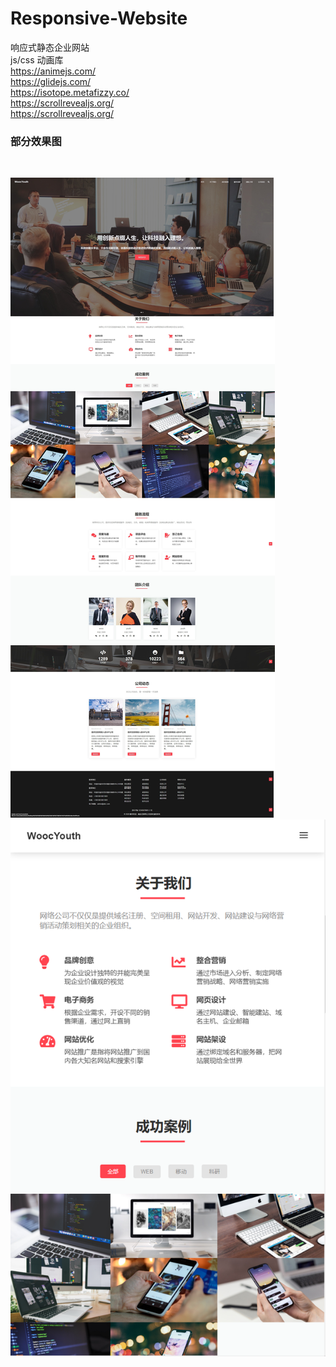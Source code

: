 # Responsive-Website
响应式静态企业网站
<br/>
js/css 动画库<br/>
https://animejs.com/ <br/>
https://glidejs.com/ <br/>
https://isotope.metafizzy.co/ <br/>
https://scrollrevealjs.org/ <br/>
https://scrollrevealjs.org/ <br/>
<h3>部分效果图</h3><br/>

![image](https://github.com/woocyouth/public_img/blob/master/res_screen.jpg)<br/>
![image](https://github.com/woocyouth/public_img/blob/master/res_1.png)
